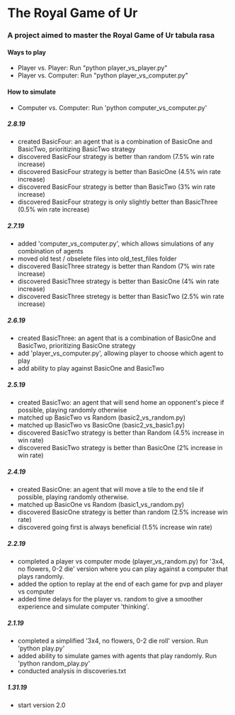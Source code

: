 # The Royal Game of Ur

### A project aimed to master the Royal Game of Ur tabula rasa

#### Ways to play 
- Player vs. Player: Run "python player_vs_player.py"
- Player vs. Computer: Run "python player_vs_computer.py"

#### How to simulate
- Computer vs. Computer: Run 'python computer_vs_computer.py'

##### 2.8.19 
- created BasicFour: an agent that is a combination of BasicOne and BasicTwo, prioritizing BasicTwo strategy
- discovered BasicFour strategy is better than random (7.5% win rate increase)
- discovered BasicFour strategy is better than BasicOne (4.5% win rate increase)
- discovered BasicFour strategy is better than BasicTwo (3% win rate increase)
- discovered BasicFour strategy is only slightly better than BasicThree (0.5% win rate increase) 

##### 2.7.19
- added 'computer_vs_computer.py', which allows simulations of any combination of agents 
- moved old test / obselete files into old_test_files folder 
- discovered BasicThree strategy is better than Random (7% win rate increase)
- discovered BasicThree strategy is better than BasicOne (4% win rate increase)
- discovered BasicThree stretegy is better than BasicTwo (2.5% win rate increase)

##### 2.6.19 
- created BasicThree: an agent that is a combination of BasicOne and BasicTwo, prioritizing BasicOne strategy
- add 'player_vs_computer.py', allowing player to choose which agent to play
- add ability to play against BasicOne and BasicTwo 

##### 2.5.19
- created BasicTwo: an agent that will send home an opponent's piece if possible, playing randomly otherwise 
- matched up BasicTwo vs Random (basic2_vs_random.py)
- matched up BasicTwo vs BasicOne (basic2_vs_basic1.py)
- discovered BasicTwo strategy is better than Random (4.5% increase in win rate)
- discovered BasicTwo strategy is better than BasicOne (2% increase in win rate)

##### 2.4.19 
- created BasicOne: an agent that will move a tile to the end tile if possible, playing randomly otherwise. 
- matched up BasicOne vs Random (basic1_vs_random.py)
- discovered BasicOne strategy is better than random (2.5% increase win rate)
- discovered going first is always beneficial (1.5% increase win rate)

##### 2.2.19
- completed a player vs computer mode (player_vs_random.py) for '3x4, no flowers, 0-2 die' version where you can play against a computer that plays randomly. 
- added the option to replay at the end of each game for pvp and player vs computer
- added time delays for the player vs. random to give a smoother experience and simulate computer 'thinking'.

##### 2.1.19
- completed a simplified '3x4, no flowers, 0-2 die roll' version. Run 'python play.py'
- added ability to simulate games with agents that play randomly. Run 'python random_play.py' 
- conducted analysis in discoveries.txt

##### 1.31.19
- start version 2.0